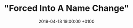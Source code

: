 ---
layout: post
title:  '"Forced Into A Name Change"'
date: 2019-04-18 19:00:00 +0100
number: 33
#eventbrite: "https://off-the-record-31.eventbrite.com"
artist_name: "Hinds"
album_name: "Leave Me Alone"
cover_image: "assets/img/records/hinds.jpg"
cover_caption: "Bands spend ages coming up with a name that looks good tippexed onto school books, scratched into pub tables, and lately, is both searchable and available on Bandcamp. So imagine the horror when you've got 500 t-shirts printed up and you find out that 2 years earlier someone else came up with the same name and they have a lawyer..."
year: 2016
#photo: "assets/img/otr22.jpg"
#thumbnail: "assets/img/otr22_smaller.jpg"
#spotify: https://open.spotify.com/user/mattpointblank/playlist/08n7TEMicoegdYdeuL7sM5?si=aZloDqNhRhmWUpH8JRwidQ
host: Matt Latham
#score: 70
---